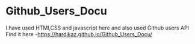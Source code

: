 # Github_Users_Docu
I have used HTMl,CSS and javascript here and also used Github users API
Find it here -https://hardikaz.github.io/Github_Users_Docu/

